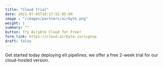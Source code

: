 ```yaml
---
title: "Cloud Trial"
date: 2021-07-05T10:17:52-05:00
image : "/images/partners/airbyte.png"
weight: 1
summary: ""
button: Try Airybte Cloud for Free!
form_link: https://cloud.airbyte.io/signup
draft: false
---
```


Get started today deploying elt pipelines, we offer a free 2-week trial for our cloud-hosted version. 
